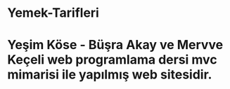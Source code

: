 # Yemek-Tarifleri

# Yeşim Köse - Büşra Akay ve Mervve Keçeli web programlama dersi mvc mimarisi ile yapılmış web sitesidir.
